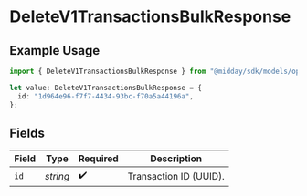 # DeleteV1TransactionsBulkResponse

## Example Usage

```typescript
import { DeleteV1TransactionsBulkResponse } from "@midday/sdk/models/operations";

let value: DeleteV1TransactionsBulkResponse = {
  id: "1d964e96-f7f7-4434-93bc-f70a5a44196a",
};
```

## Fields

| Field                  | Type                   | Required               | Description            |
| ---------------------- | ---------------------- | ---------------------- | ---------------------- |
| `id`                   | *string*               | :heavy_check_mark:     | Transaction ID (UUID). |